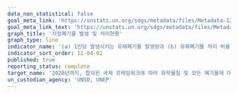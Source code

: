 ```yaml
---
data_non_statistical: false
goal_meta_link: 'https://unstats.un.org/sdgs/metadata/files/Metadata-12-04-02.pdf'
goal_meta_link_text: 'https://unstats.un.org/sdgs/metadata/files/Metadata-12-04-02.pdf'
graph_title: '지정폐기물 발생 및 처리현황'
graph_type: line
indicator_name: '(a) 1인당 발생시키는 유해폐기물 발생량과 (b) 유해폐기물 처리 비율(처리유형별)'
indicator_sort_order: 12-04-02
published: true
reporting_status: complete
target_name: '2020년까지, 합의된 국제 프레임워크에 따라 화학물질 및 모든 폐기물에 대해 수명 주기 동안 친환경적인 관리를 달성하고, 이들이 인체 건강 및 환경에 끼치는 부정적 영향을 최소화하기 위해, 공기, 물, 토양으로의 배출을 크게 감소'
un_custodian_agency: 'UNSD, UNEP'
---
```

